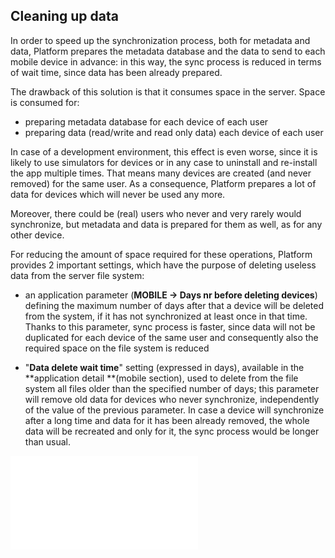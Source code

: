 ## Cleaning up data

In order to speed up the synchronization process, both for metadata and data, Platform prepares the metadata database and the data to send to each mobile device in advance: in this way, the sync process is reduced in terms of wait time, since data has been already prepared.

The drawback of this solution is that it consumes space in the server. Space is consumed for:

* preparing metadata database for each device of each user
* preparing data \(read/write and read only data\) each device of each user

In case of a development environment, this effect is even worse, since it is likely to use simulators for devices or in any case to uninstall and re-install the app multiple times. That means many devices are created \(and never removed\) for the same user. As a consequence, Platform prepares a lot of data for devices which will never be used any more.

Moreover, there could be \(real\) users who never and very rarely would synchronize, but metadata and data is prepared for them as well, as for any other device.

For reducing the amount of space required for these operations, Platform provides 2 important settings, which have the purpose of deleting useless data from the server file system:

* an application parameter \(**MOBILE -&gt; Days nr before deleting devices**\) defining the maximum number of days after that a device will be deleted from the system, if it has not synchronized at least once in that time. Thanks to this parameter, sync process is faster, since data will not be duplicated for each device of the same user and consequently also the required space on the file system is reduced

* "**Data delete wait time**" setting \(expressed in days\), available in the **application detail **\(mobile section\), used to delete from the file system all files older than the specified number of days; this parameter will remove old data for devices who never synchronize, independently of the value of the previous parameter. In case a device will synchronize after a long time and data for it has been already removed, the whole data will be recreated and only for it, the sync process would be longer than usual.



![](/assets/collection-grid-view.md)